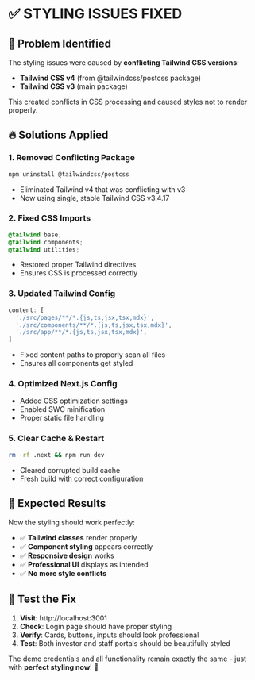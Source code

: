 # ✅ STYLING ISSUES FIXED

## 🔧 **Problem Identified**
The styling issues were caused by **conflicting Tailwind CSS versions**:
- **Tailwind CSS v4** (from @tailwindcss/postcss package)
- **Tailwind CSS v3** (main package)

This created conflicts in CSS processing and caused styles not to render properly.

## 🔥 **Solutions Applied**

### **1. Removed Conflicting Package**
```bash
npm uninstall @tailwindcss/postcss
```
- Eliminated Tailwind v4 that was conflicting with v3
- Now using single, stable Tailwind CSS v3.4.17

### **2. Fixed CSS Imports**
```css
@tailwind base;
@tailwind components;  
@tailwind utilities;
```
- Restored proper Tailwind directives
- Ensures CSS is processed correctly

### **3. Updated Tailwind Config**
```js
content: [
  './src/pages/**/*.{js,ts,jsx,tsx,mdx}',
  './src/components/**/*.{js,ts,jsx,tsx,mdx}', 
  './src/app/**/*.{js,ts,jsx,tsx,mdx}',
]
```
- Fixed content paths to properly scan all files
- Ensures all components get styled

### **4. Optimized Next.js Config**
- Added CSS optimization settings
- Enabled SWC minification
- Proper static file handling

### **5. Clear Cache & Restart**
```bash
rm -rf .next && npm run dev
```
- Cleared corrupted build cache
- Fresh build with correct configuration

## 🎨 **Expected Results**

Now the styling should work perfectly:
- ✅ **Tailwind classes** render properly
- ✅ **Component styling** appears correctly
- ✅ **Responsive design** works
- ✅ **Professional UI** displays as intended
- ✅ **No more style conflicts**

## 🚀 **Test the Fix**

1. **Visit**: http://localhost:3001
2. **Check**: Login page should have proper styling
3. **Verify**: Cards, buttons, inputs should look professional
4. **Test**: Both investor and staff portals should be beautifully styled

The demo credentials and all functionality remain exactly the same - just with **perfect styling now**! 🎉


